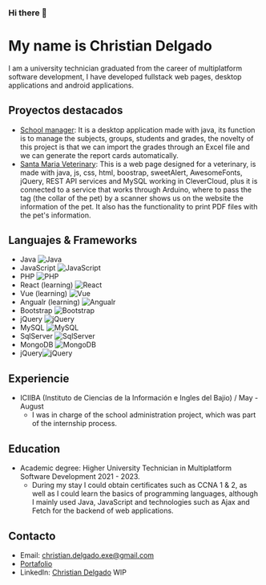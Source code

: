 ### Hi there 👋

# My name is Christian Delgado

I am a university technician graduated from the career of multiplatform software development, I have developed fullstack web pages, desktop applications and android applications.

## Proyectos destacados

- [School manager](https://github.com/ChristianDelgadoCastro/gestorEscuela): It is a desktop application made with java, its function is to manage the subjects, groups, students and grades, the novelty of this project is that we can import the grades through an Excel file and we can generate the report cards automatically. 
- [Santa Maria Veterinary](https://github.com/ChristianDelgadoCastro/Venerinaria-Santa-Maria): This is a web page designed for a veterinary, is made with java, js, css, html, boostrap, sweetAlert, AwesomeFonts, jQuery, REST API services and MySQL working in CleverCloud, plus it is connected to a service that works through Arduino, where to pass the tag (the collar of the pet) by a scanner shows us on the website the information of the pet. It also has the functionality to print PDF files with the pet's information.

## Languajes & Frameworks

- Java ![Java](https://img.shields.io/badge/Java-ED8B00?style=for-the-badge&logo=openjdk&logoColor=white)
- JavaScript ![JavaScript](https://img.shields.io/badge/JavaScript-323330?style=for-the-badge&logo=javascript&logoColor=F7DF1E)
- PHP ![PHP](https://img.shields.io/badge/PHP-777BB4?style=for-the-badge&logo=php&logoColor=white)
- React (learning) ![React](https://img.shields.io/badge/React-20232A?style=for-the-badge&logo=react&logoColor=61DAFB)
- Vue (learning) ![Vue](https://img.shields.io/badge/Vue.js-35495E?style=for-the-badge&logo=vue.js&logoColor=4FC08D)
- Angualr (learning) ![Angualr](https://img.shields.io/badge/Angular-DD0031?style=for-the-badge&logo=angular&logoColor=white)
- Bootstrap ![Bootstrap](https://img.shields.io/badge/Bootstrap-563D7C?style=for-the-badge&logo=bootstrap&logoColor=white)
- jQuery ![jQuery](https://img.shields.io/badge/jQuery-0769AD?style=for-the-badge&logo=jquery&logoColor=white)
- MySQL ![MySQL](https://img.shields.io/badge/MySQL-00000F?style=for-the-badge&logo=mysql&logoColor=white)
- SqlServer ![SqlServer](https://img.shields.io/badge/Microsoft_SQL_Server-CC2927?style=for-the-badge&logo=microsoft-sql-server&logoColor=white)
- MongoDB ![MongoDB](https://img.shields.io/badge/MongoDB-4EA94B?style=for-the-badge&logo=mongodb&logoColor=white)
- jQuery![jQuery](https://img.shields.io/badge/jQuery-0769AD?style=for-the-badge&logo=jquery&logoColor=white)

## Experiencie

- ICIIBA (Instituto de Ciencias de la Información e Ingles del Bajio) / May - August
  - I was in charge of the school administration project, which was part of the internship process.
 
## Education

- Academic degree: Higher University Technician in Multiplatform Software Development 2021 - 2023.
  - During my stay I could obtain certificates such as CCNA 1 & 2, as well as I could learn the basics of programming languages, although I mainly used Java, JavaScript and technologies such as Ajax and Fetch for the backend of web applications.

## Contacto

- Email: christian.delgado.exe@gmail.com
- [Portafolio]([https://github.com/ChristianDelgadoCastro/gestorEscuela](https://christiandelgadocastro.github.io/PortafolioEN.html))
- LinkedIn: [Christian Delgado]() WIP

